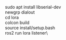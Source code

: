 sudo apt install libserial-dev\
newgrp dialout\
cd lora\
colcon build\
source install/setup.bash\
ros2 run lora listener\

